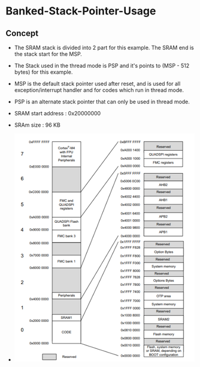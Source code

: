 # Banked-Stack-Pointer-Usage


## Concept

* The SRAM stack is divided into 2 part for this example. The SRAM end is the stack start for the MSP.
* The Stack used in the thread mode is PSP and it's points to (MSP - 512 bytes) for this example.
* MSP is the default stack pointer used after reset, and is used for all exception/interrupt handler and for codes which run in thread mode.
* PSP is an alternate stack pointer that can only be used in thread mode.
* SRAM start address : 0x20000000
* SRAm size : 96 KB

* ![alt text](image.png)